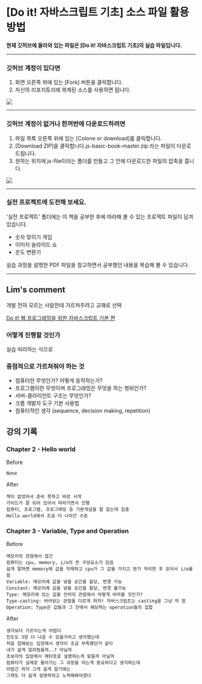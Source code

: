 # [Do it! 자바스크립트 기초] 소스 파일 활용 방법

**현재 깃허브에 올라와 있는 파일은 [Do it! 자바스크립트 기초]의 실습 파일입니다.**

----------------------------------------------


### 깃허브 계정이 있다면
1. 화면 오른쪽 위에 있는 [Fork] 버튼을 클릭합니다.
2. 자신의 리포지토리에 복제된 소스를 사용하면 됩니다.

![](https://github.com/funnycom/js-basic-book/blob/master/git-1.png)

----------------------------------------------

### 깃허브 계정이 없거나 한꺼번에 다운로드하려면
1. 파일 목록 오른쪽 위에 있는 [Colone or download]를 클릭합니다. 
2. [Download ZIP]을 클릭합니다.js-basic-book-master.zip 라는 파일이 다운로드됩니다.
3. 원하는 위치에 js-file이라는 폴더를 만들고 그 안에 다운로드한 파일의 압축을 풉니다.

![](https://github.com/funnycom/js-basic-book/blob/master/git-2.png)

----------------------------------------------

### 실전 프로젝트에 도전해 보세요.
'실전 프로젝트' 폴더에는 이 책을 공부한 후에 따라해 볼 수 있는 프로젝트 파일이 담겨 있습니다.

- 숫자 맞히기 게임
- 이미지 슬라이드 쇼
- 온도 변환기

실습 과정을 설명한 PDF 파일을 참고하면서 공부했던 내용을 복습해 볼 수 있습니다.

----------------------------------------------

## Lim's comment

개발 전혀 모르는 사람한테 가르쳐주려고 교재로 선택

[Do it! 웹 프로그래밍을 위한 자바스크립트 기본 편](http://www.yes24.com/Product/Goods/71127080)

### 어떻게 진행할 것인가

실습 따라하는 식으로

### 중점적으로 가르쳐줘야 하는 것

- 컴퓨터란 무엇인가? 어떻게 동작하는가?
- 프로그램이란 무엇이며 프로그래밍은 무엇을 하는 행위인가?
- 서버-클라이언트 구조는 무엇인가?
- 크롬 개발자 도구 기본 사용법
- 컴퓨터적인 생각 (sequence, decision making, repetition)

## 강의 기록

### Chapter 2 - Hello world

Before

    None

After

    책이 없었어서 준비 못하고 바로 시작
    가이드가 잘 되어 있어서 따라가면서 진행
    컴퓨터, 프로그램, 프로그래밍 등 기본개념을 잘 잡는데 집중
    Hello world에서 조금 더 나아간 수준

### Chapter 3 - Variable, Type and Operation

Before

    메모리의 관점에서 접근
    컴퓨터는 cpu, memory, i/o의 큰 구성요소가 있음
    쉽게 말하면 memory에 값을 적재하고 cpu가 그 값을 가지고 뭔가 처리한 후 읽어서 i/o를함
    Variable: 메모리에 값을 넣을 공간을 할당, 변경 가능
    Constant: 메모리에 값을 넣을 공간을 할당, 변경 불가능
    Type: 메모리에 있는 값을 언어의 관점에서 어떻게 바라볼 것인가?
    Type-casting: 바라보는 관점을 다르게 하자! 자바스크립트는 casting을 그냥 막 함
    Operation: Type은 값들과 그 안에서 해당하는 operation들의 집합

After

    생각보다 가르치는게 어렵다
    진도도 3장 다 나갈 수 있을거라고 생각했는데
    처음 접해보는 입장에서 생각이 조금 부족했던거 같다
    내가 쉽게 알려줬을까..? 아닐까
    초보자의 입장에서 메타포로 설명하는게 맞을까 아닐까
    컴퓨터가 실제로 돌아가는 그 과정을 아는게 중요하다고 생각하는데
    어렵긴 하지 그게 쉽게 알기에는
    그래도 더 쉽게 설명하려고 노력해봐야겠다
